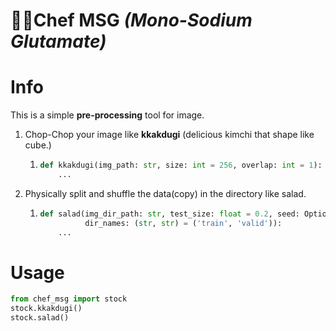 # 🧑‍🍳Chef MSG *(Mono-Sodium Glutamate)*

# Info
This is a simple **pre-processing** tool for image.

1. Chop-Chop your image like **kkakdugi** (delicious kimchi that shape like cube.)
   1. ```python
      def kkakdugi(img_path: str, size: int = 256, overlap: int = 1):
          ...
      ```
2. Physically split and shuffle the data(copy) in the directory like salad.
   1. ```python
      def salad(img_dir_path: str, test_size: float = 0.2, seed: Optional[int] = None,
                dir_names: (str, str) = ('train', 'valid')):
          ...
      ```
# Usage
```python
from chef_msg import stock
stock.kkakdugi()
stock.salad()
```
   